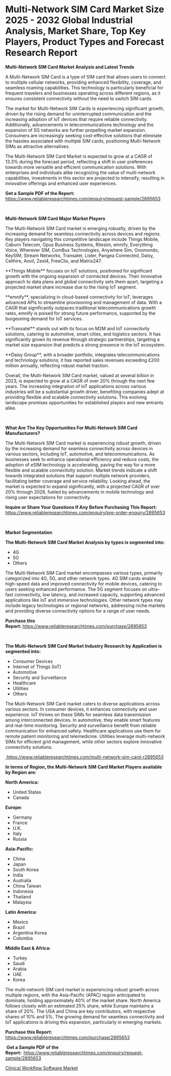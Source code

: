 <p><h1>Multi-Network SIM Card Market Size 2025 - 2032 Global Industrial Analysis, Market Share, Top Key Players, Product Types and Forecast Research Report</h1></p><p><strong>Multi-Network SIM Card Market Analysis and Latest Trends</strong></p>
<p><p>A Multi-Network SIM Card is a type of SIM card that allows users to connect to multiple cellular networks, providing enhanced flexibility, coverage, and seamless roaming capabilities. This technology is particularly beneficial for frequent travelers and businesses operating across different regions, as it ensures consistent connectivity without the need to switch SIM cards. </p><p>The market for Multi-Network SIM Cards is experiencing significant growth, driven by the rising demand for uninterrupted communication and the increasing adoption of IoT devices that require reliable connectivity. Additionally, advancements in telecommunications technology and the expansion of 5G networks are further propelling market expansion. Consumers are increasingly seeking cost-effective solutions that eliminate the hassles associated with multiple SIM cards, positioning Multi-Network SIMs as attractive alternatives.</p><p>The Multi-Network SIM Card Market is expected to grow at a CAGR of 13.3% during the forecast period, reflecting a shift in user preferences towards more versatile and efficient communication solutions. With enterprises and individuals alike recognizing the value of multi-network capabilities, investments in this sector are projected to intensify, resulting in innovative offerings and enhanced user experiences.</p></p>
<p><strong>Get a Sample PDF of the Report:&nbsp;</strong> <a href="https://www.reliableresearchtimes.com/enquiry/request-sample/2895653?utm_campaign=2220&utm_medium=2&utm_source=Github&utm_content=ia&utm_term=15032025&utm_id=multi-network-sim-card">https://www.reliableresearchtimes.com/enquiry/request-sample/2895653</a></p>
<p>&nbsp;</p>
<p><strong>Multi-Network SIM Card Major Market Players</strong></p>
<p><p>The Multi-Network SIM Card market is emerging robustly, driven by the increasing demand for seamless connectivity across devices and regions. Key players navigating this competitive landscape include Things Mobile, Caburn Telecom, Opus Business Systems, Ritesim, emnify, Everything Voice, Wherever SIM, ComBus Technologies, Anywhere Sim, Onomondo, KeySIM, Stream Networks, Transatel, Lister, Pangea Connected, Daisy, Cellhire, Anvil, Zest4, FreeClix, and Matrix247.</p><p>**Things Mobile** focuses on IoT solutions, positioned for significant growth with the ongoing expansion of connected devices. Their innovative approach to data plans and global connectivity sets them apart, targeting a projected market share increase due to the rising IoT segment.</p><p>**emnify**, specializing in cloud-based connectivity for IoT, leverages advanced APIs to streamline provisioning and management of data. With a CAGR that significantly outpaces traditional telecommunications growth rates, emnify is poised for strong future performance, supported by the burgeoning demand for IoT services.</p><p>**Transatel** stands out with its focus on M2M and IoT connectivity solutions, catering to automotive, smart cities, and logistics sectors. It has significantly grown its revenue through strategic partnerships, targeting a market size expansion that predicts a strong presence in the IoT ecosystem.</p><p>**Daisy Group**, with a broader portfolio, integrates telecommunications and technology solutions; it has reported sales revenues exceeding £200 million annually, reflecting robust market traction.</p><p>Overall, the Multi-Network SIM Card market, valued at several billion in 2023, is expected to grow at a CAGR of over 20% through the next few years. The increasing integration of IoT applications across various industries will be a substantial growth driver, benefiting companies adept at providing flexible and scalable connectivity solutions. This evolving landscape promises opportunities for established players and new entrants alike.</p></p>
<p>&nbsp;</p>
<p><strong>What Are The Key Opportunities For Multi-Network SIM Card Manufacturers?</strong></p>
<p><p>The Multi-Network SIM Card market is experiencing robust growth, driven by the increasing demand for seamless connectivity across devices in various sectors, including IoT, automotive, and telecommunications. As businesses seek to enhance operational efficiency and reduce costs, the adoption of eSIM technology is accelerating, paving the way for a more flexible and scalable connectivity solution. Market trends indicate a shift towards integrated solutions that support multiple network providers, facilitating better coverage and service reliability. Looking ahead, the market is expected to expand significantly, with a projected CAGR of over 20% through 2028, fueled by advancements in mobile technology and rising user expectations for connectivity.</p></p>
<p><strong>Inquire or Share Your Questions If Any Before Purchasing This Report:</strong> <a href="https://www.reliableresearchtimes.com/enquiry/pre-order-enquiry/2895653?utm_campaign=2220&utm_medium=2&utm_source=Github&utm_content=ia&utm_term=15032025&utm_id=multi-network-sim-card">https://www.reliableresearchtimes.com/enquiry/pre-order-enquiry/2895653</a></p>
<p>&nbsp;</p>
<p><strong>Market Segmentation</strong></p>
<p><strong>The Multi-Network SIM Card Market Analysis by types is segmented into:</strong></p>
<p><ul><li>4G</li><li>5G</li><li>Others</li></ul></p>
<p><p>The Multi-Network SIM Card market encompasses various types, primarily categorized into 4G, 5G, and other network types. 4G SIM cards enable high-speed data and improved connectivity for mobile devices, catering to users seeking enhanced performance. The 5G segment focuses on ultra-fast connectivity, low latency, and increased capacity, supporting advanced applications like IoT and immersive technologies. Other network types may include legacy technologies or regional networks, addressing niche markets and providing diverse connectivity options for a range of user needs.</p></p>
<p><strong>Purchase this Report:&nbsp;</strong><a href="https://www.reliableresearchtimes.com/purchase/2895653?utm_campaign=2220&utm_medium=2&utm_source=Github&utm_content=ia&utm_term=15032025&utm_id=multi-network-sim-card">https://www.reliableresearchtimes.com/purchase/2895653</a></p>
<p>&nbsp;</p>
<p><strong>The Multi-Network SIM Card Market Industry Research by Application is segmented into:</strong></p>
<p><ul><li>Consumer Devices</li><li>Internet of Things (IoT)</li><li>Automotive</li><li>Security and Surveillance</li><li>Healthcare</li><li>Utilities</li><li>Others</li></ul></p>
<p><p>The Multi-Network SIM Card market caters to diverse applications across various sectors. In consumer devices, it enhances connectivity and user experience. IoT thrives on these SIMs for seamless data transmission among interconnected devices. In automotive, they enable smart features and real-time monitoring. Security and surveillance benefit from reliable communication for enhanced safety. Healthcare applications use them for remote patient monitoring and telemedicine. Utilities leverage multi-network SIMs for efficient grid management, while other sectors explore innovative connectivity solutions.</p></p>
<p><a href="https://www.reliableresearchtimes.com/multi-network-sim-card-r2895653?utm_campaign=2220&utm_medium=2&utm_source=Github&utm_content=ia&utm_term=15032025&utm_id=multi-network-sim-card">&nbsp;https://www.reliableresearchtimes.com/multi-network-sim-card-r2895653</a></p>
<p><strong>In terms of Region, the Multi-Network SIM Card Market Players available by Region are:</strong></p>
<p>
    <p> <strong> North America: </strong>
        <ul>
            <li>United States</li>
            <li>Canada</li>
        </ul>
        </p> 
    <p> <strong> Europe: </strong>
        <ul>
            <li>Germany</li>
            <li>France</li>
            <li>U.K.</li>
            <li>Italy</li>
            <li>Russia</li>
        </ul>
        </p> 
    <p> <strong> Asia-Pacific: </strong>
        <ul>
            <li>China</li>
            <li>Japan</li>
            <li>South Korea</li>
            <li>India</li>
            <li>Australia</li>
            <li>China Taiwan</li>
            <li>Indonesia</li>
            <li>Thailand</li>
            <li>Malaysia</li>
        </ul>
        </p> 
    <p> <strong> Latin America: </strong>
        <ul>
            <li>Mexico</li>
            <li>Brazil</li>
            <li>Argentina Korea</li>
            <li>Colombia</li>
        </ul>
        </p> 
    <p> <strong> Middle East & Africa: </strong>
        <ul>
            <li>Turkey</li>
            <li>Saudi</li>
            <li>Arabia</li>
            <li>UAE</li>
            <li>Korea</li>
        </ul>
    </p>
    </p>
<p><p>The multi-network SIM card market is experiencing robust growth across multiple regions, with the Asia-Pacific (APAC) region anticipated to dominate, holding approximately 40% of the market share. North America follows closely with an estimated 25% share, while Europe maintains a share of 20%. The USA and China are key contributors, with respective shares of 10% and 5%. The growing demand for seamless connectivity and IoT applications is driving this expansion, particularly in emerging markets.</p></p>
<p><strong>Purchase this Report: </strong><a href="https://www.reliableresearchtimes.com/purchase/2895653?utm_campaign=2220&utm_medium=2&utm_source=Github&utm_content=ia&utm_term=15032025&utm_id=multi-network-sim-card">https://www.reliableresearchtimes.com/purchase/2895653</a></p>
<p>&nbsp;<strong>Get a Sample PDF of the Report:&nbsp;&nbsp;</strong><a href="https://www.reliableresearchtimes.com/enquiry/request-sample/2895653?utm_campaign=2220&utm_medium=2&utm_source=Github&utm_content=ia&utm_term=15032025&utm_id=multi-network-sim-card">https://www.reliableresearchtimes.com/enquiry/request-sample/2895653</a></p>
<p><strong></strong></p>
<p><p><a href="https://github.com/jerhoskinson197676/Market-Research-Report-List-1/blob/main/clinical-workflow-software-market.md?utm_campaign=2220&utm_medium=2&utm_source=Github&utm_content=ia&utm_term=15032025&utm_id=multi-network-sim-card">Clinical Workflow Software Market</a></p></p>